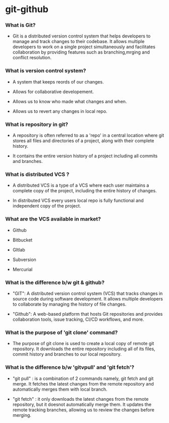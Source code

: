 # git-github

### What is Git?

* Git is a distributed version control system that helps developers to manage and track changes to their codebase. It allows multiple developers to work on a single project simultaneously and facilitates collaboration by providing features such as branching,mrging and conflict resolution.

### What is version control system?

* A system that keeps reords of our changes.

* Allows for collaborative developement.

* Allows us to know who made what changes and when.

* Allows us to revert any changes in local repo.

### What is repository in git?

* A repository is often referred to as a 'repo' in a central location where git stores all files and directories of a project, along with their complete history.

* It contains the entire version history of a project including all commits and branches.

### What is distributed VCS ?

* A distributed VCS is a type of a VCS where each user maintains a complete copy of the project, including the entire history of changes.

* In distributed VCS every users local repo is fully functional and independent copy of the project.

### What are the VCS available in market?

* Github

* Bitbucket

* GItlab

* Subversion

* Mercurial

### What is the difference b/w git & github?

* "GIT": A distributed version control system (VCS) that tracks changes in source code during software development. It allows multiple developers to collaborate by managing the history of file changes.

* "Github": A web-based platform that hosts Git repositories and provides collaboration tools, issue tracking, CI/CD workflows, and more.

### What is the purpose of 'git clone' command?

* The purpose of git clone is used to create a local copy of remote git repository. It downloads the entire repository including all of its files, commit history and branches to our local repository.

### What is the difference b/w 'gitvpull' and 'git fetch'?

* "git pull" : is a combination of 2 commands namely, git fetch and git merge. It fetches the latest changes from the remote repository and automatically merges them with local branch.

* "git fetch" : it only downloads the latest changes from the remote repository, but it doesnot automatically merge them. It updates the remote tracking branches, allowing us to review the changes before merging.

### 

  
